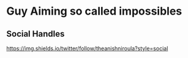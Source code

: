 # Guy Aiming so called impossibles
## Social Handles
https://img.shields.io/twitter/follow/theanishniroula?style=social


